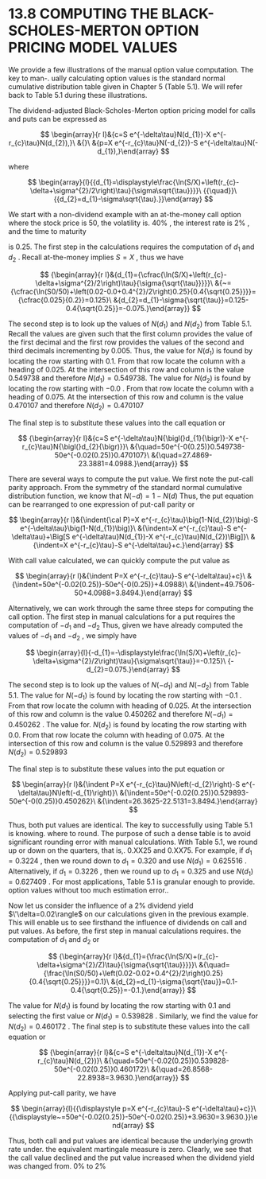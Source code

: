 # 13.8 COMPUTING THE BLACK-SCHOLES-MERTON OPTION PRICING MODEL VALUES

We provide a few illustrations of the manual option value computation. The key to man-. ually calculating option values is the standard normal cumulative distribution table given in Chapter 5 (Table 5.1). We will refer back to Table 5.1 during these illustrations.

The dividend-adjusted Black-Scholes-Merton option pricing model for calls and puts can be expressed as

$$
\begin{array}{r l}&{c=S e^{-\delta\tau}N(d_{1})-X e^{-r_{c}\tau}N(d_{2}),}\ &{}\ &{p=X e^{-r_{c}\tau}N(-d_{2})-S e^{-\delta\tau}N(-d_{1}),}\end{array}
$$

where

$$
\begin{array}{l}{{d_{1}=\displaystyle\frac{\ln(S/X)+\left(r_{c}-\delta+\sigma^{2}/2\right)\tau}{\sigma\sqrt{\tau}}}}\ {{\quad}}\ {{d_{2}=d_{1}-\sigma\sqrt{\tau}.}}\end{array}
$$

We start with a non-dividend example with an at-the-money call option where the stock price is 50, the volatility is. $40\%$ , the interest rate is $2\%$ , and the time to maturity

is 0.25. The first step in the calculations requires the computation of $d_{1}$ and $d_{2}$ . Recall at-the-money implies $S=X$ , thus we have

$$
{\begin{array}{r l}&{d_{1}={\cfrac{\ln(S/X)+\left(r_{c}-\delta+\sigma^{2}/2\right)\tau}{\sigma{\sqrt{\tau}}}}}\ &{~={\cfrac{\ln(S0/50)+\left(0.02-0.0+0.4^{2}/2\right)0.25}{0.4{\sqrt{0.25}}}}={\cfrac{0.025}{0.2}}=0.125}\ &{d_{2}=d_{1}-\sigma{\sqrt{\tau}}=0.125-0.4{\sqrt{0.25}}=-0.075.}\end{array}}
$$

The second step is to look up the values of $N(d_{1})$ and $N(d_{2})$ from Table 5.1. Recall the values are given such that the first column provides the value of the first decimal and the first row provides the values of the second and third decimals incrementing by 0.005. Thus, the value for $N(d_{1})$ is found by locating the row starting with 0.1. From that row locate the column with a heading of 0.025. At the intersection of this row and column is the value 0.549738 and therefore $N\left(d_{1}\right)=0.549738.$ The value for $N(d_{2})$ is found by locating the row starting with $-0.0$ . From that row locate the column with a heading of 0.075. At the intersection of this row and column is the value 0.470107 and therefore $N\left(d_{2}\right)=0.470107$

The final step is to substitute these values into the call equation or

$$
{\begin{array}{r l}&{c=S e^{-\delta\tau}N{\bigl(}d_{1}{\bigr)}-X e^{-r_{c}\tau}N{\bigl(}d_{2}{\bigr)}}\ &{\quad=50e^{-0(0.25)}0.549738-50e^{-0.02(0.25)}0.470107}\ &{\quad=27.4869-23.3881=4.0988.}\end{array}}
$$

There are several ways to compute the put value. We first note the put-call parity approach. From the symmetry of the standard normal cumulative distribution function, we know that $N(-d)=1-N(d)$ Thus, the put equation can be rearranged to one expression of put-call parity or

$$
\begin{array}{r l}&{\indent{\cal P}=X e^{-r_{c}\tau}\big(1-N(d_{2})\big)-S e^{-\delta\tau}\big(1-N(d_{1})\big)}\ &{\indent=X e^{-r_{c}\tau}-S e^{-\delta\tau}+\Big[S e^{-\delta\tau}N(d_{1})-X e^{-r_{c}\tau}N(d_{2})\Big]}\ &{\indent=X e^{-r_{c}\tau}-S e^{-\delta\tau}+c.}\end{array}
$$

With call value calculated, we can quickly compute the put value as

$$
\begin{array}{r l}&{\indent P=X e^{-r_{c}\tau}-S e^{-\delta\tau}+c}\ &{\indent=50e^{-0.02(0.25)}-50e^{-0(0.25)}+4.0988}\ &{\indent=49.7506-50+4.0988=3.8494.}\end{array}
$$

Alternatively, we can work through the same three steps for computing the call option. The first step in manual calculations for a put requires the computation of $-d_{1}$ and $-d_{2}$ Thus, given we have already computed the values of $-d_{1}$ and $-d_{2}$ , we simply have

$$
\begin{array}{l}{-d_{1}=-\displaystyle\frac{\ln(S/X)+\left(r_{c}-\delta+\sigma^{2}/2\right)\tau}{\sigma\sqrt{\tau}}=-0.125}\ {-d_{2}=0.075.}\end{array}
$$

The second step is to look up the values of $N(-d_{1})$ and $N(-d_{2})$ from Table 5.1. The value for $N(-d_{1})$ is found by locating the row starting with $-0.1$ . From that row locate the column with heading of 0.025. At the intersection of this row and column is the value 0.450262 and therefore $N{\left(-d_{1}\right)}=0.450262$ . The value for. $N(d_{2})$ is found by locating the row starting with 0.0. From that row locate the column with heading of 0.075. At the intersection of this row and column is the value 0.529893 and therefore $N\left(d_{2}\right)=0.529893$

The final step is to substitute these values into the put equation or

$$
\begin{array}{r l}&{\indent P=X e^{-r_{c}\tau}N\left(-d_{2}\right)-S e^{-\delta\tau}N\left(-d_{1}\right)}\ &{\indent=50e^{-0.02(0.25)}0.529893-50e^{-0(0.25)}0.450262}\ &{\indent=26.3625-22.5131=3.8494.}\end{array}
$$

Thus, both put values are identical. The key to successfully using Table 5.1 is knowing. where to round. The purpose of such a dense table is to avoid significant rounding error with manual calculations. With Table 5.1, we round up or down on the quarters, that is,. 0.XX25 and 0.XX75. For example, if $d_{1}=0.3224$ , then we round down to $d_{1}=0.320$ and use $N\left(d_{1}\right)=0.625516$ . Alternatively, if $d_{1}=0.3226$ , then we round up to $d_{1}=0.325$ and use $N\left(d_{1}\right)=0.627409$ . For most applications, Table 5.1 is granular enough to provide. option values without too much estimation error..

Now let us consider the influence of a $2\%$ dividend yield $\'\delta=0.02\rangle$ on our calculations given in the previous example. This will enable us to see firsthand the influence of dividends on call and put values. As before, the first step in manual calculations requires. the computation of $d_{1}$ and $d_{2}$ or

$$
{\begin{array}{r l}&{d_{1}={\frac{\ln(S/X)+(r_{c}-\delta+\sigma^{2}/Z)\tau}{\sigma{\sqrt{\tau}}}}}\ &{\quad={\frac{\ln(S0/50)+\left(0.02-0.02+0.4^{2}/2\right)0.25}{0.4{\sqrt{0.25}}}}=0.1}\ &{d_{2}=d_{1}-\sigma{\sqrt{\tau}}=0.1-0.4{\sqrt{0.25}}=-0.1.}\end{array}}
$$

The value for $N(d_{1})$ is found by locating the row starting with 0.1 and selecting the first value or $N\left(d_{1}\right)=0.539828$ . Similarly, we find the value for $N\left(d_{2}\right)=0.460172$ . The final step is to substitute these values into the call equation or

$$
{\begin{array}{r l}&{c=S e^{-\delta\tau}N(d_{1})-X e^{-r_{c}\tau}N(d_{2})}\ &{\quad=50e^{-0.02(0.25)}0.539828-50e^{-0.02(0.25)}0.460172}\ &{\quad=26.8568-22.8938=3.9630.}\end{array}}
$$

Applying put-call parity, we have

$$
\begin{array}{l}{{\displaystyle p=X e^{-r_{c}\tau}-S e^{-\delta\tau}+c}}\ {{\displaystyle~=50e^{-0.02(0.25)}-50e^{-0.02(0.25)}+3.9630=3.9630.}}\end{array}
$$

Thus, both call and put values are identical because the underlying growth rate under. the equivalent martingale measure is zero. Clearly, we see that the call value declined and the put value increased when the dividend yield was changed from. $0\%$ to $2\%$
